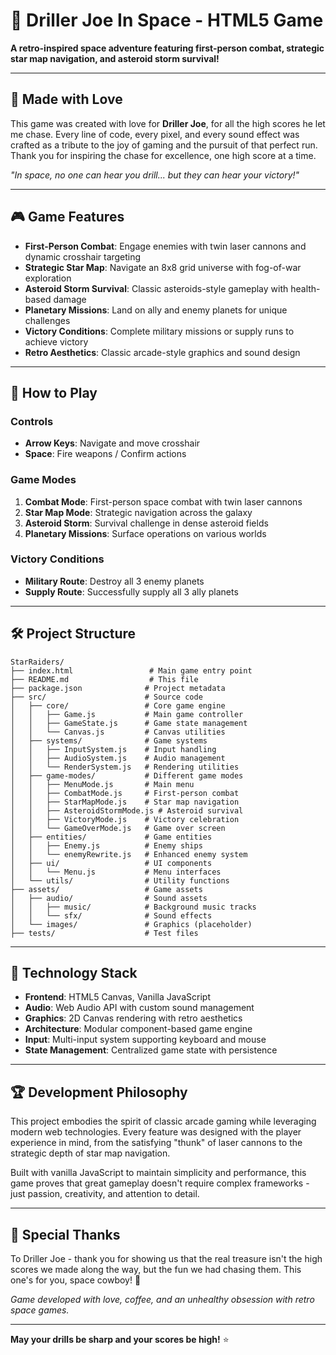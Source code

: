 # 🚀 Driller Joe In Space - HTML5 Game

**A retro-inspired space adventure featuring first-person combat, strategic star map navigation, and asteroid storm survival!**

---

## 💝 Made with Love

This game was created with love for **Driller Joe**, for all the high scores he let me chase. Every line of code, every pixel, and every sound effect was crafted as a tribute to the joy of gaming and the pursuit of that perfect run. Thank you for inspiring the chase for excellence, one high score at a time.

*"In space, no one can hear you drill... but they can hear your victory!"*

---

## 🎮 Game Features

- **First-Person Combat**: Engage enemies with twin laser cannons and dynamic crosshair targeting
- **Strategic Star Map**: Navigate an 8x8 grid universe with fog-of-war exploration
- **Asteroid Storm Survival**: Classic asteroids-style gameplay with health-based damage
- **Planetary Missions**: Land on ally and enemy planets for unique challenges
- **Victory Conditions**: Complete military missions or supply runs to achieve victory
- **Retro Aesthetics**: Classic arcade-style graphics and sound design

---

## 🎯 How to Play

### Controls
- **Arrow Keys**: Navigate and move crosshair
- **Space**: Fire weapons / Confirm actions

### Game Modes
1. **Combat Mode**: First-person space combat with twin laser cannons
2. **Star Map Mode**: Strategic navigation across the galaxy
3. **Asteroid Storm**: Survival challenge in dense asteroid fields
4. **Planetary Missions**: Surface operations on various worlds

### Victory Conditions
- **Military Route**: Destroy all 3 enemy planets
- **Supply Route**: Successfully supply all 3 ally planets

---

## 🛠️ Project Structure

```
StarRaiders/
├── index.html                 # Main game entry point
├── README.md                  # This file
├── package.json              # Project metadata
├── src/                      # Source code
│   ├── core/                 # Core game engine
│   │   ├── Game.js           # Main game controller
│   │   ├── GameState.js      # Game state management
│   │   └── Canvas.js         # Canvas utilities
│   ├── systems/              # Game systems
│   │   ├── InputSystem.js    # Input handling
│   │   ├── AudioSystem.js    # Audio management
│   │   └── RenderSystem.js   # Rendering utilities
│   ├── game-modes/           # Different game modes
│   │   ├── MenuMode.js       # Main menu
│   │   ├── CombatMode.js     # First-person combat
│   │   ├── StarMapMode.js    # Star map navigation
│   │   ├── AsteroidStormMode.js # Asteroid survival
│   │   ├── VictoryMode.js    # Victory celebration
│   │   └── GameOverMode.js   # Game over screen
│   ├── entities/             # Game entities
│   │   ├── Enemy.js          # Enemy ships
│   │   └── enemyRewrite.js   # Enhanced enemy system
│   ├── ui/                   # UI components
│   │   └── Menu.js           # Menu interfaces
│   └── utils/                # Utility functions
├── assets/                   # Game assets
│   ├── audio/                # Sound assets
│   │   ├── music/            # Background music tracks
│   │   └── sfx/              # Sound effects
│   └── images/               # Graphics (placeholder)
├── tests/                    # Test files
```

---


## 🎵 Technology Stack

- **Frontend**: HTML5 Canvas, Vanilla JavaScript
- **Audio**: Web Audio API with custom sound management
- **Graphics**: 2D Canvas rendering with retro aesthetics
- **Architecture**: Modular component-based game engine
- **Input**: Multi-input system supporting keyboard and mouse
- **State Management**: Centralized game state with persistence

---

## 🏆 Development Philosophy

This project embodies the spirit of classic arcade gaming while leveraging modern web technologies. Every feature was designed with the player experience in mind, from the satisfying "thunk" of laser cannons to the strategic depth of star map navigation.

Built with vanilla JavaScript to maintain simplicity and performance, this game proves that great gameplay doesn't require complex frameworks - just passion, creativity, and attention to detail.

---

## 🌟 Special Thanks

To Driller Joe - thank you for showing us that the real treasure isn't the high scores we made along the way, but the fun we had chasing them. This one's for you, space cowboy! 🤠

*Game developed with love, coffee, and an unhealthy obsession with retro space games.*

---

**May your drills be sharp and your scores be high!** ⭐
